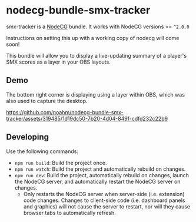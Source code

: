 # nodecg-bundle-smx-tracker

smx-tracker is a [NodeCG](http://github.com/nodecg/nodecg) bundle. It works with NodeCG versions >= `^2.0.0`

Instructions on setting this up with a working copy of nodecg will come soon!

This bundle will allow you to display a live-updating summary of a player's SMX scores as a layer in your OBS layouts.

## Demo
The bottom right corner is displaying using a layer within OBS, which was also used to capture the desktop.

https://github.com/noahm/nodecg-bundle-smx-tracker/assets/319485/1d19dc50-7b20-4d04-849f-cdfd232c22b9

## Developing

Use the following commands:

-   `npm run build`: Build the project once.
-   `npm run watch`: Build the project and automatically rebuild on changes.
-   `npm run dev`: Build the project, automatically rebuild on changes, launch the NodeCG server, and automatically restart the NodeCG server on changes.
    -   Only restarts the NodeCG server when server-side (i.e. extension) code changes. Changes to client-side code (i.e. dashboard panels and graphics) will not cause the server to restart, nor will they cause browser tabs to automatically refresh.


